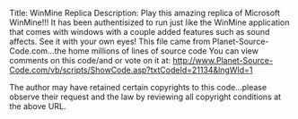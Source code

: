 Title: WinMine Replica
Description: Play this amazing replica of Microsoft WinMine!!! It has been authentisized to run just like the WinMine application that comes with windows with a couple added features such as sound affects. See it with your own eyes!
This file came from Planet-Source-Code.com...the home millions of lines of source code
You can view comments on this code/and or vote on it at: http://www.Planet-Source-Code.com/vb/scripts/ShowCode.asp?txtCodeId=21134&lngWId=1

The author may have retained certain copyrights to this code...please observe their request and the law by reviewing all copyright conditions at the above URL.

